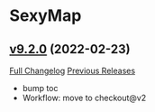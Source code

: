 # SexyMap

## [v9.2.0](https://github.com/funkydude/SexyMap/tree/v9.2.0) (2022-02-23)
[Full Changelog](https://github.com/funkydude/SexyMap/compare/v9.1.1...v9.2.0) [Previous Releases](https://github.com/funkydude/SexyMap/releases)

- bump toc  
- Workflow: move to checkout@v2  

